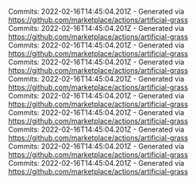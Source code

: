 Commits: 2022-02-16T14:45:04.201Z - Generated via https://github.com/marketplace/actions/artificial-grass
<br>
Commits: 2022-02-16T14:45:04.201Z - Generated via https://github.com/marketplace/actions/artificial-grass
<br>
Commits: 2022-02-16T14:45:04.201Z - Generated via https://github.com/marketplace/actions/artificial-grass
<br>
Commits: 2022-02-16T14:45:04.201Z - Generated via https://github.com/marketplace/actions/artificial-grass
<br>
Commits: 2022-02-16T14:45:04.201Z - Generated via https://github.com/marketplace/actions/artificial-grass
<br>
Commits: 2022-02-16T14:45:04.201Z - Generated via https://github.com/marketplace/actions/artificial-grass
<br>
Commits: 2022-02-16T14:45:04.201Z - Generated via https://github.com/marketplace/actions/artificial-grass
<br>
Commits: 2022-02-16T14:45:04.201Z - Generated via https://github.com/marketplace/actions/artificial-grass
<br>
Commits: 2022-02-16T14:45:04.201Z - Generated via https://github.com/marketplace/actions/artificial-grass
<br>
Commits: 2022-02-16T14:45:04.201Z - Generated via https://github.com/marketplace/actions/artificial-grass
<br>
